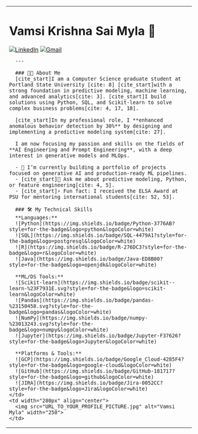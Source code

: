 <table>
  <tr>
    <td valign="top">
      <h1>Vamsi Krishna Sai Myla 👋</h1>
      <a href="https://linkedin.com/in/vamsimyla"><img src="https://img.shields.io/badge/LinkedIn-0077B5?style=for-the-badge&logo=linkedin&logoColor=white" alt="LinkedIn"></a>
      <a href="mailto:mylavamsikrishnasai@gmail.com"><img src="https://img.shields.io/badge/Gmail-D14836?style=for-the-badge&logo=gmail&logoColor=white" alt="Gmail"></a>
      
      ---
      
      ### 👨‍💻 About Me
      [cite_start]I am a Computer Science graduate student at Portland State University [cite: 8] [cite_start]with a strong foundation in predictive modeling, machine learning, and advanced analytics[cite: 3]. [cite_start]I build solutions using Python, SQL, and Scikit-learn to solve complex business problems[cite: 4, 17, 18].

      [cite_start]In my professional role, I **enhanced anomalous behavior detection by 30%** by designing and implementing a predictive modeling system[cite: 27].

      I am now focusing my passion and skills on the fields of **AI Engineering and Prompt Engineering**, with a deep interest in generative models and MLOps.

      - 🔭 I’m currently building a portfolio of projects focused on generative AI and production-ready ML pipelines.
      - [cite_start]🌱 Ask me about predictive modeling, Python, or feature engineering[cite: 4, 5].
      - [cite_start]⚡ Fun fact: I received the ELSA Award at PSU for mentoring international students[cite: 52, 53].

      ### 🛠️ My Technical Skills
      **Languages:**
      ![Python](https://img.shields.io/badge/Python-3776AB?style=for-the-badge&logo=python&logoColor=white)
      ![SQL](https://img.shields.io/badge/SQL-4479A1?style=for-the-badge&logo=postgresql&logoColor=white)
      ![R](https://img.shields.io/badge/R-276DC3?style=for-the-badge&logo=r&logoColor=white)
      ![Java](https://img.shields.io/badge/Java-ED8B00?style=for-the-badge&logo=openjdk&logoColor=white)

      **ML/DS Tools:**
      ![Scikit-learn](https://img.shields.io/badge/scikit--learn-%23F7931E.svg?style=for-the-badge&logo=scikit-learn&logoColor=white)
      ![Pandas](https://img.shields.io/badge/pandas-%23150458.svg?style=for-the-badge&logo=pandas&logoColor=white)
      ![NumPy](https://img.shields.io/badge/numpy-%23013243.svg?style=for-the-badge&logo=numpy&logoColor=white)
      ![Jupyter](https://img.shields.io/badge/Jupyter-F37626?style=for-the-badge&logo=Jupyter&logoColor=white)
      
      **Platforms & Tools:**
      ![GCP](https://img.shields.io/badge/Google_Cloud-4285F4?style=for-the-badge&logo=google-cloud&logoColor=white)
      ![GitHub](https://img.shields.io/badge/GitHub-181717?style=for-the-badge&logo=github&logoColor=white)
      ![JIRA](https://img.shields.io/badge/Jira-0052CC?style=for-the-badge&logo=Jira&logoColor=white)
    </td>
    <td width="280px" align="center">
      <img src="URL_TO_YOUR_PROFILE_PICTURE.jpg" alt="Vamsi Myla" width="250">
    </td>
  </tr>
</table>
